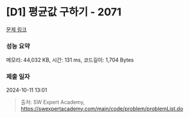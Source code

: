 # [D1] 평균값 구하기 - 2071 

[문제 링크](https://swexpertacademy.com/main/code/problem/problemDetail.do?contestProbId=AV5QRnJqA5cDFAUq) 

### 성능 요약

메모리: 44,032 KB, 시간: 131 ms, 코드길이: 1,704 Bytes

### 제출 일자

2024-10-11 13:01



> 출처: SW Expert Academy, https://swexpertacademy.com/main/code/problem/problemList.do